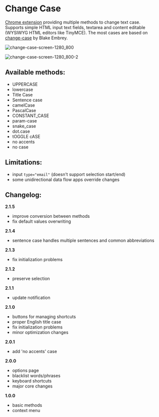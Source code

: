 # Change Case

[Chrome extension](https://chrome.google.com/webstore/detail/change-case/lpakoahdokkkonadfppfgmednkknpgbm) providing multiple methods to change text case. Supports simple HTML input text fields, textarea and content editable (WYSIWYG HTML editors like TinyMCE). The most cases are based on [change-case](https://github.com/blakeembrey/change-case) by Blake Embrey.

![change-case-screen-1280_800](https://user-images.githubusercontent.com/13873576/31599271-f7fa3c3e-b251-11e7-88a5-ec8574d55abf.png)

![change-case-screen-1280_800-2](https://user-images.githubusercontent.com/13873576/38525493-d9e4364c-3c52-11e8-8e6e-a92e599c9cc4.png)

## Available methods:
- UPPERCASE
- lowercase
- Title Case
- Sentence case
- camelCase
- PascalCase
- CONSTANT_CASE
- param-case
- snake_case
- dot.case
- tOGGLE cASE
- no accents
- no case

## Limitations:
- input `type="email"` (doesn't support selection start/end)
- some unidirectional data flow apps override changes

## Changelog:

**2.1.5**
- improve conversion between methods
- fix default values overwriting

**2.1.4**
- sentence case handles multiple sentences and common abbreviations

**2.1.3**
- fix initialization problems

**2.1.2**
- preserve selection

**2.1.1**
- update notification

**2.1.0**
- buttons for managing shortcuts
- proper English title case
- fix initialization problems
- minor optimization changes

**2.0.1**
- add 'no accents' case

**2.0.0**
- options page
- blacklist words/phrases
- keyboard shortcuts
- major core changes

**1.0.0**
- basic methods
- context menu
